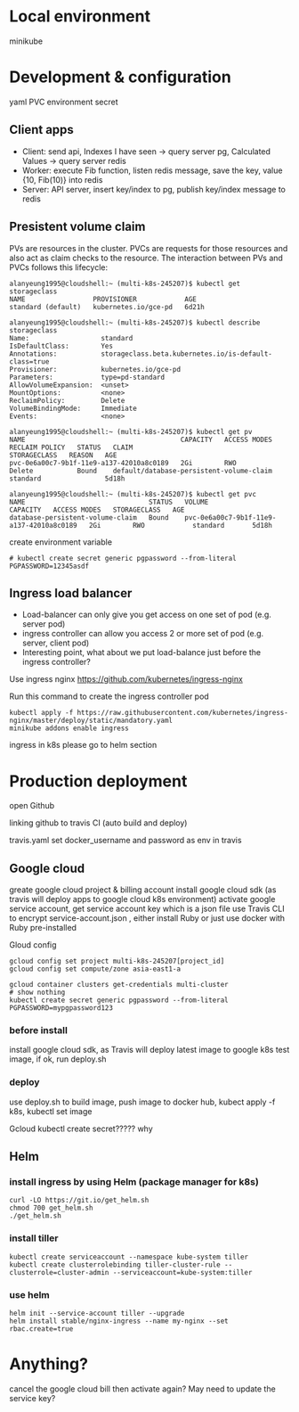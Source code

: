 # Local environment
minikube

# Development & configuration
yaml
PVC
environment
secret

## Client apps
* Client: send api, Indexes I have seen -> query server pg, Calculated Values -> query server redis
* Worker: execute Fib function, listen redis message, save the key, value {10, Fib(10)} into redis
* Server: API server, insert key/index to pg, publish key/index message to redis

## Presistent volume claim
PVs are resources in the cluster. PVCs are requests for those resources and also act as claim checks to the resource. The interaction between PVs and PVCs follows this lifecycle:


```
alanyeung1995@cloudshell:~ (multi-k8s-245207)$ kubectl get storageclass
NAME                 PROVISIONER            AGE
standard (default)   kubernetes.io/gce-pd   6d21h
```
```
alanyeung1995@cloudshell:~ (multi-k8s-245207)$ kubectl describe storageclass
Name:                  standard
IsDefaultClass:        Yes
Annotations:           storageclass.beta.kubernetes.io/is-default-class=true
Provisioner:           kubernetes.io/gce-pd
Parameters:            type=pd-standard
AllowVolumeExpansion:  <unset>
MountOptions:          <none>
ReclaimPolicy:         Delete
VolumeBindingMode:     Immediate
Events:                <none>
```
```
alanyeung1995@cloudshell:~ (multi-k8s-245207)$ kubectl get pv
NAME                                       CAPACITY   ACCESS MODES   RECLAIM POLICY   STATUS   CLAIM                                      STORAGECLASS   REASON   AGE
pvc-0e6a00c7-9b1f-11e9-a137-42010a8c0189   2Gi        RWO            Delete           Bound    default/database-persistent-volume-claim   standard                5d18h

alanyeung1995@cloudshell:~ (multi-k8s-245207)$ kubectl get pvc
NAME                               STATUS   VOLUME                                     CAPACITY   ACCESS MODES   STORAGECLASS   AGE
database-persistent-volume-claim   Bound    pvc-0e6a00c7-9b1f-11e9-a137-42010a8c0189   2Gi        RWO            standard       5d18h
```

create environment variable
```
# kubectl create secret generic pgpassword --from-literal PGPASSWORD=12345asdf
```
## Ingress load balancer
* Load-balancer can only give you get access on one set of pod (e.g. server pod)
* ingress controller can allow you access 2 or more set of pod (e.g. server, client pod)
* Interesting point, what about we put load-balance just before the ingress controller?

Use ingress nginx
https://github.com/kubernetes/ingress-nginx

Run this command to create the ingress controller pod
```
kubectl apply -f https://raw.githubusercontent.com/kubernetes/ingress-nginx/master/deploy/static/mandatory.yaml
minikube addons enable ingress
```
ingress in k8s please go to helm section


# Production deployment
open Github

linking github to travis CI (auto build and deploy)

travis.yaml
set docker_username and password as env in travis

## Google cloud
greate google cloud project & billing account
install google cloud sdk (as travis will deploy apps to google cloud k8s environment)
activate google service account, get service account key which is a json file
use Travis CLI to encrypt service-account.json , either install Ruby or just use docker with Ruby pre-installed

Gloud config
```
gcloud config set project multi-k8s-245207[project_id]
gcloud config set compute/zone asia-east1-a

gcloud container clusters get-credentials multi-cluster
# show nothing
kubectl create secret generic pgpassword --from-literal PGPASSWORD=mypgpassword123
```
### before install
install google cloud sdk, as Travis will deploy latest image to google k8s 
test image, if ok, run deploy.sh

### deploy
use deploy.sh to build image, push image to docker hub, kubect apply -f k8s, kubectl set image

Gcloud kubectl create secret????? why


## Helm
### install ingress by using Helm (package manager for k8s)
```
curl -LO https://git.io/get_helm.sh
chmod 700 get_helm.sh
./get_helm.sh
```

### install tiller
``` 
kubectl create serviceaccount --namespace kube-system tiller
kubectl create clusterrolebinding tiller-cluster-rule --clusterrole=cluster-admin --serviceaccount=kube-system:tiller
```

### use helm
```
helm init --service-account tiller --upgrade
helm install stable/nginx-ingress --name my-nginx --set rbac.create=true
```






# Anything? 
cancel the google cloud bill then activate again? May need to update the service key?
